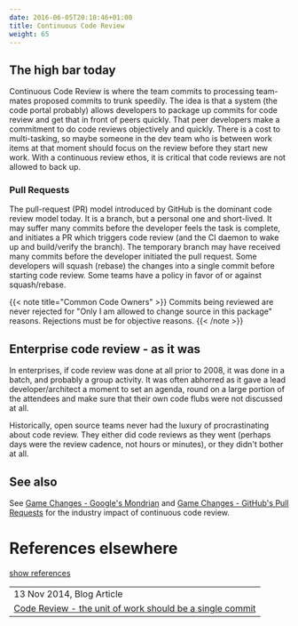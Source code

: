 ```yaml
---
date: 2016-06-05T20:10:46+01:00
title: Continuous Code Review 
weight: 65
---
```


## The high bar today

Continuous Code Review is where the team commits to processing team-mates proposed commits to trunk speedily. 
The idea is that a system (the code portal probably) allows developers to package up commits for code review and get 
that in front of peers quickly. That peer developers make a commitment to do code reviews objectively and quickly. 
There is a cost to multi-tasking, so maybe someone in the dev team who is between work items at that moment should focus 
on the review before they start new work. With a continuous review ethos, it is critical that code reviews are not 
allowed to back up.

### Pull Requests

The pull-request (PR) model introduced by GitHub is the dominant code review model today. It is a branch, but a personal
one and short-lived. It may suffer many commits before the developer feels the task is complete, and initiates a PR 
which triggers code review (and the CI daemon to wake up and build/verify the branch). The temporary branch may have
received many commits before the developer initiated the pull request. Some developers will squash (rebase) the
changes into a single commit before starting code review. Some teams have a policy in favor of or against squash/rebase. 

{{< note title="Common Code Owners" >}}
Commits being reviewed are never rejected for "Only I am allowed to change source in this package" reasons. Rejections
must be for objective reasons.
{{< /note >}}

## Enterprise code review - as it was

In enterprises, if code review was done at all prior to 2008, it was done in a batch, and probably a group activity. 
It was often abhorred as it gave a lead developer/architect a moment to set an agenda, round on a large portion of the 
attendees and make sure that their own code flubs were not discussed at all.

Historically, open source teams never had the luxury of procrastinating about code review. They either did code reviews as they went 
(perhaps days were the review cadence, not hours or minutes), or they didn't bother at all.

## See also

See [Game Changes - Google's Mondrian](/game-changers/index.html#mondrian-2006) and 
[Game Changes - GitHub's Pull Requests](/game-changers/index.html#pull-requests-2008) for the industry impact of continuous code 
review.

# References elsewhere

<a id="showHideRefs" href="javascript:toggleRefs();">show references</a>

<div>
    <table>
        <tr>
            <td valign="top">13 Nov 2014, Blog Article</td>
        </tr>
        <tr>
            <td valign="top"><a href="http://paulhammant.com/2014/11/13/code-review-the-unit-of-work-should-be-a-single-commit/">Code Review - the unit of work should be a single commit</a></td>
        </tr>
    </table>
</div>